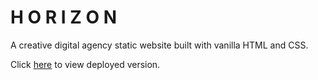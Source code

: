 # H O R I Z O N

A creative digital agency static website built with vanilla HTML and CSS.

Click [here](horizonagency.digital) to view deployed version.
